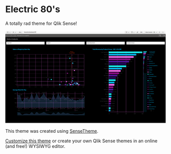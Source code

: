 # Electric 80's
A totally rad theme for Qlik Sense!

![preview](/preview.png)

This theme was created using [SenseTheme](https://sensetheme.com).

[Customize this theme](https://sensetheme.com/edit/5aabfd0fbe1a68155e395fa4) or create your own Qlik Sense themes in an online (and free!) WYSIWYG editor.
